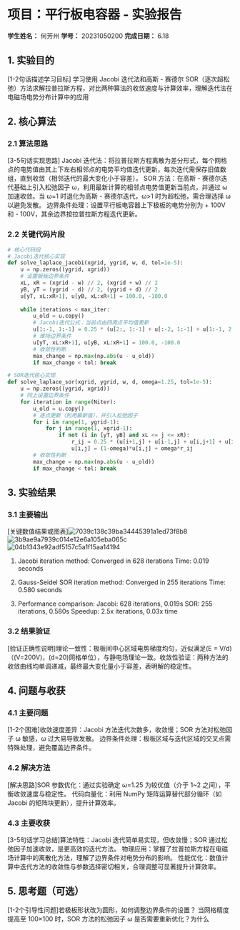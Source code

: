 # 项目：平行板电容器 - 实验报告

**学生姓名：** 何芳州 **学号：** 20231050200 **完成日期：** 6.18

## 1. 实验目的
[1-2句话描述学习目标]
学习使用 Jacobi 迭代法和高斯 - 赛德尔 SOR（逐次超松弛）方法求解拉普拉斯方程，对比两种算法的收敛速度与计算效率，理解迭代法在电磁场电势分布计算中的应用

## 2. 核心算法
### 2.1 算法思路
[3-5句话实现思路]
Jacobi 迭代法：将拉普拉斯方程离散为差分形式，每个网格点的电势值由其上下左右相邻点的电势平均值迭代更新，每次迭代需保存旧值数组，直到收敛（相邻迭代的最大变化小于容差）。
SOR 方法：在高斯 - 赛德尔迭代基础上引入松弛因子 ω，利用最新计算的相邻点电势值更新当前点，并通过 ω 加速收敛。当 ω=1 时退化为高斯 - 赛德尔迭代，ω>1 时为超松弛，需合理选择 ω 以避免发散。
边界条件处理：设置平行板电容器上下极板的电势分别为 + 100V 和 - 100V，其余边界按拉普拉斯方程迭代更新。
### 2.2 关键代码片段
```python
# 核心代码段
# Jacobi迭代核心实现  
def solve_laplace_jacobi(xgrid, ygrid, w, d, tol=1e-5):
    u = np.zeros((ygrid, xgrid))
    # 设置极板边界条件
    xL, xR = (xgrid - w) // 2, (xgrid + w) // 2
    yB, yT = (ygrid - d) // 2, (ygrid + d) // 2
    u[yT, xL:xR+1], u[yB, xL:xR+1] = 100.0, -100.0
    
    while iterations < max_iter:
        u_old = u.copy()
        # Jacobi迭代公式：当前点由四周点平均值更新
        u[1:-1, 1:-1] = 0.25 * (u[2:, 1:-1] + u[:-2, 1:-1] + u[1:-1, 2:] + u[1:-1, :-2])
        # 维持边界条件
        u[yT, xL:xR+1], u[yB, xL:xR+1] = 100.0, -100.0
        # 收敛性判断
        max_change = np.max(np.abs(u - u_old))
        if max_change < tol: break

# SOR迭代核心实现  
def solve_laplace_sor(xgrid, ygrid, w, d, omega=1.25, tol=1e-5):
    u = np.zeros((ygrid, xgrid))
    # 同上设置边界条件
    for iteration in range(Niter):
        u_old = u.copy()
        # 逐点更新（利用最新值），并引入松弛因子
        for i in range(1, ygrid-1):
            for j in range(1, xgrid-1):
                if not (i in [yT, yB] and xL <= j <= xR):
                    r_ij = 0.25 * (u[i+1,j] + u[i-1,j] + u[i,j+1] + u[i,j-1])
                    u[i,j] = (1-omega)*u[i,j] + omega*r_ij
        # 收敛性判断
        max_change = np.max(np.abs(u - u_old))
        if max_change < tol: break
```

## 3. 实验结果

### 3.1 主要输出

[关键数值结果或图表]![7039c138c39ba34445391a1ed73f8b8](https://github.com/user-attachments/assets/915cd03f-f08b-4e02-b0ad-9749973f192d)
![3b9ae9a7939c014e12e6a105eba065c](https://github.com/user-attachments/assets/42a75633-bd6c-4028-942f-11f258c46681)
![04b1343e92adf5157c5a1f15aa14194](https://github.com/user-attachments/assets/7cfdf968-8bb4-4b84-8a99-513f7644710d)
1. Jacobi iteration method:
   Converged in 628 iterations
   Time: 0.019 seconds
2. Gauss-Seidel SOR iteration method:
   Converged in 255 iterations
   Time: 0.580 seconds

3. Performance comparison:
   Jacobi: 628 iterations, 0.019s
   SOR:    255 iterations, 0.580s
   Speedup: 2.5x iterations, 0.03x time




### 3.2 结果验证

[验证正确性说明]理论一致性：极板间中心区域电势梯度均匀，近似满足\(E = V/d\)（\(V=200V\)，\(d=20\)网格单位），与静电场理论一致。收敛性验证：两种方法的收敛曲线均单调递减，最终最大变化量小于容差，表明解的稳定性。

## 4. 问题与收获

### 4.1 主要问题

[1-2个困难]收敛速度差异：Jacobi 方法迭代次数多，收敛慢；SOR 方法对松弛因子 ω 敏感，ω 过大易导致发散。
边界条件处理：极板区域与迭代区域的交叉点需特殊处理，避免覆盖边界条件。

### 4.2 解决方法

[解决思路]SOR 参数优化：通过实验确定 ω=1.25 为较优值（介于 1~2 之间），平衡收敛速度与稳定性。
代码向量化：利用 NumPy 矩阵运算替代部分循环（如 Jacobi 的矩阵块更新），提升计算效率。

### 4.3 主要收获

[3-5句话学习总结]算法特性：Jacobi 迭代简单易实现，但收敛慢；SOR 通过松弛因子加速收敛，是更高效的迭代方法。
物理应用：掌握了拉普拉斯方程在电磁场计算中的离散化方法，理解了边界条件对电势分布的影响。
性能优化：数值计算中迭代方法的收敛性与参数选择密切相关，合理调整可显著提升计算效率。

## 5. 思考题（可选）

[1-2个引导性问题]若极板形状改为圆形，如何调整边界条件的设置？
当网格精度提高至 100×100 时，SOR 方法的松弛因子 ω 是否需要重新优化？为什么
